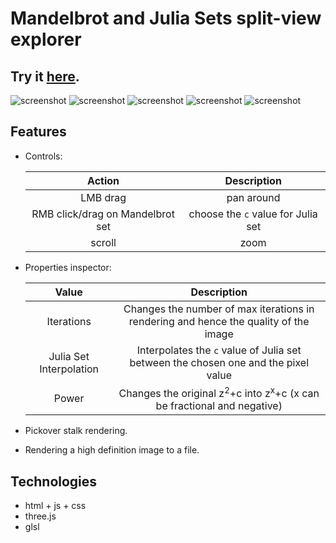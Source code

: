 # Mandelbrot and Julia Sets split-view explorer

## Try it [here](https://gre-v-el.github.io/Mandelbrot-and-Julia-sets-viewer/).

![screenshot](images/mandelbrot_julia.png)
![screenshot](images/mandelbrot_julia%20(1).png)
![screenshot](images/mandelbrot_julia%20(2).png)
![screenshot](images/mandelbrot_julia%20(3).png)
![screenshot](images/mandelbrot_julia%20(5).png)

## Features
* Controls:  

    |              Action              |            Description             |
    | :------------------------------: | :--------------------------------: |
    |             LMB drag             |             pan around             |
    | RMB click/drag on Mandelbrot set | choose the `c` value for Julia set |
    |              scroll              |                zoom                |

* Properties inspector:
  
    |          Value          |                                         Description                                          |
    | :---------------------: | :------------------------------------------------------------------------------------------: |
    |       Iterations        |     Changes the number of max iterations in rendering and hence the quality of the image     |
    | Julia Set Interpolation |      Interpolates the `c` value of Julia set between the chosen one and the pixel value      |
    |          Power          | Changes the original z<sup>2</sup>+c into z<sup>x</sup>+c (x can be fractional and negative) |

* Pickover stalk rendering.
* Rendering a high definition image to a file.


## Technologies
* html + js + css
* three.js
* glsl
